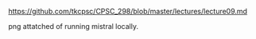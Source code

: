 https://github.com/tkcpsc/CPSC_298/blob/master/lectures/lecture09.md

png attatched of running mistral locally.